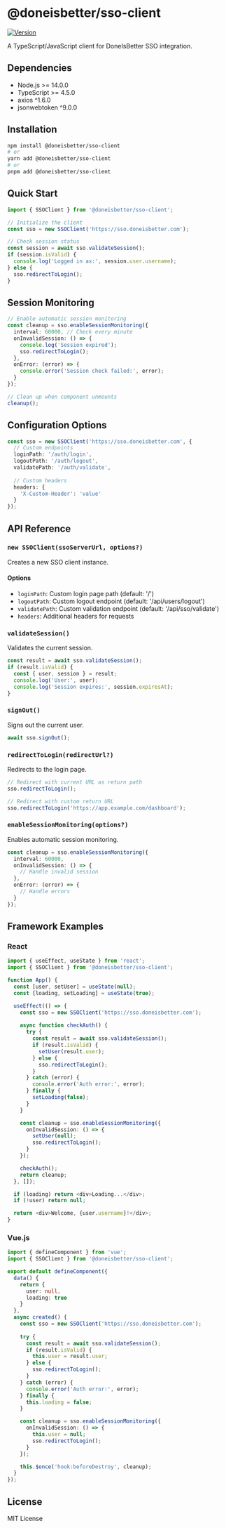 # @doneisbetter/sso-client

[![Version](https://img.shields.io/badge/version-3.3.0-blue.svg)](https://www.npmjs.com/package/@doneisbetter/sso-client)

A TypeScript/JavaScript client for DoneIsBetter SSO integration.

## Dependencies

- Node.js >= 14.0.0
- TypeScript >= 4.5.0
- axios ^1.6.0
- jsonwebtoken ^9.0.0

## Installation

```bash
npm install @doneisbetter/sso-client
# or
yarn add @doneisbetter/sso-client
# or
pnpm add @doneisbetter/sso-client
```

## Quick Start

```typescript
import { SSOClient } from '@doneisbetter/sso-client';

// Initialize the client
const sso = new SSOClient('https://sso.doneisbetter.com');

// Check session status
const session = await sso.validateSession();
if (session.isValid) {
  console.log('Logged in as:', session.user.username);
} else {
  sso.redirectToLogin();
}
```

## Session Monitoring

```typescript
// Enable automatic session monitoring
const cleanup = sso.enableSessionMonitoring({
  interval: 60000, // Check every minute
  onInvalidSession: () => {
    console.log('Session expired');
    sso.redirectToLogin();
  },
  onError: (error) => {
    console.error('Session check failed:', error);
  }
});

// Clean up when component unmounts
cleanup();
```

## Configuration Options

```typescript
const sso = new SSOClient('https://sso.doneisbetter.com', {
  // Custom endpoints
  loginPath: '/auth/login',
  logoutPath: '/auth/logout',
  validatePath: '/auth/validate',
  
  // Custom headers
  headers: {
    'X-Custom-Header': 'value'
  }
});
```

## API Reference

### `new SSOClient(ssoServerUrl, options?)`

Creates a new SSO client instance.

#### Options

- `loginPath`: Custom login page path (default: '/')
- `logoutPath`: Custom logout endpoint (default: '/api/users/logout')
- `validatePath`: Custom validation endpoint (default: '/api/sso/validate')
- `headers`: Additional headers for requests

### `validateSession()`

Validates the current session.

```typescript
const result = await sso.validateSession();
if (result.isValid) {
  const { user, session } = result;
  console.log('User:', user);
  console.log('Session expires:', session.expiresAt);
}
```

### `signOut()`

Signs out the current user.

```typescript
await sso.signOut();
```

### `redirectToLogin(redirectUrl?)`

Redirects to the login page.

```typescript
// Redirect with current URL as return path
sso.redirectToLogin();

// Redirect with custom return URL
sso.redirectToLogin('https://app.example.com/dashboard');
```

### `enableSessionMonitoring(options?)`

Enables automatic session monitoring.

```typescript
const cleanup = sso.enableSessionMonitoring({
  interval: 60000,
  onInvalidSession: () => {
    // Handle invalid session
  },
  onError: (error) => {
    // Handle errors
  }
});
```

## Framework Examples

### React

```typescript
import { useEffect, useState } from 'react';
import { SSOClient } from '@doneisbetter/sso-client';

function App() {
  const [user, setUser] = useState(null);
  const [loading, setLoading] = useState(true);

  useEffect(() => {
    const sso = new SSOClient('https://sso.doneisbetter.com');
    
    async function checkAuth() {
      try {
        const result = await sso.validateSession();
        if (result.isValid) {
          setUser(result.user);
        } else {
          sso.redirectToLogin();
        }
      } catch (error) {
        console.error('Auth error:', error);
      } finally {
        setLoading(false);
      }
    }

    const cleanup = sso.enableSessionMonitoring({
      onInvalidSession: () => {
        setUser(null);
        sso.redirectToLogin();
      }
    });

    checkAuth();
    return cleanup;
  }, []);

  if (loading) return <div>Loading...</div>;
  if (!user) return null;

  return <div>Welcome, {user.username}!</div>;
}
```

### Vue.js

```typescript
import { defineComponent } from 'vue';
import { SSOClient } from '@doneisbetter/sso-client';

export default defineComponent({
  data() {
    return {
      user: null,
      loading: true
    }
  },
  async created() {
    const sso = new SSOClient('https://sso.doneisbetter.com');
    
    try {
      const result = await sso.validateSession();
      if (result.isValid) {
        this.user = result.user;
      } else {
        sso.redirectToLogin();
      }
    } catch (error) {
      console.error('Auth error:', error);
    } finally {
      this.loading = false;
    }

    const cleanup = sso.enableSessionMonitoring({
      onInvalidSession: () => {
        this.user = null;
        sso.redirectToLogin();
      }
    });

    this.$once('hook:beforeDestroy', cleanup);
  }
});
```

## License

MIT License
